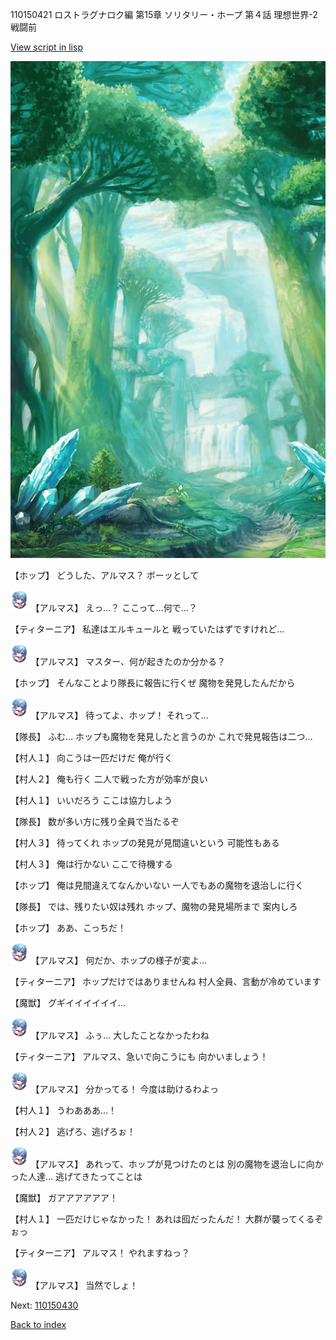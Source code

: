 110150421 ロストラグナロク編 第15章 ソリタリー・ホープ 第４話 理想世界-2 戦闘前

[View script in lisp](../scripts/110150421.txt)

![forest.png](../images/backgrounds/forest.png)

【ホップ】
どうした、アルマス？
ボーッとして

<img src="../images/units/3103811.png" alt="3103811.png" height="34"/>
【アルマス】
えっ…？
ここって…何で…？

【ティターニア】
私達はエルキュールと
戦っていたはずですけれど…

<img src="../images/units/3103811.png" alt="3103811.png" height="34"/>
【アルマス】
マスター、何が起きたのか分かる？

【ホップ】
そんなことより隊長に報告に行くぜ
魔物を発見したんだから

<img src="../images/units/3103811.png" alt="3103811.png" height="34"/>
【アルマス】
待ってよ、ホップ！
それって…

【隊長】
ふむ…
ホップも魔物を発見したと言うのか
これで発見報告は二つ…

【村人１】
向こうは一匹だけだ
俺が行く

【村人２】
俺も行く
二人で戦った方が効率が良い

【村人１】
いいだろう
ここは協力しよう

【隊長】
数が多い方に残り全員で当たるぞ

【村人３】
待ってくれ
ホップの発見が見間違いという
可能性もある

【村人３】
俺は行かない
ここで待機する

【ホップ】
俺は見間違えてなんかいない
一人でもあの魔物を退治しに行く

【隊長】
では、残りたい奴は残れ
ホップ、魔物の発見場所まで
案内しろ

【ホップ】
ああ、こっちだ！

<img src="../images/units/3103811.png" alt="3103811.png" height="34"/>
【アルマス】
何だか、ホップの様子が変よ…

【ティターニア】
ホップだけではありませんね
村人全員、言動が冷めています

【魔獣】
グギイイイイイイ…

<img src="../images/units/3103811.png" alt="3103811.png" height="34"/>
【アルマス】
ふぅ…
大したことなかったわね

【ティターニア】
アルマス、急いで向こうにも
向かいましょう！

<img src="../images/units/3103811.png" alt="3103811.png" height="34"/>
【アルマス】
分かってる！
今度は助けるわよっ

【村人１】
うわあああ…！

【村人２】
逃げろ、逃げろぉ！

<img src="../images/units/3103811.png" alt="3103811.png" height="34"/>
【アルマス】
あれって、ホップが見つけたのとは
別の魔物を退治しに向かった人達…
逃げてきたってことは

【魔獣】
ガアアアアアア！

【村人１】
一匹だけじゃなかった！
あれは囮だったんだ！
大群が襲ってくるぞぉっ

【ティターニア】
アルマス！
やれますねっ？

<img src="../images/units/3103811.png" alt="3103811.png" height="34"/>
【アルマス】
当然でしょ！

Next: [110150430](110150430.md)

[Back to index](index.md)
